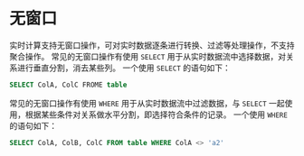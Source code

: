 # 无窗口

实时计算支持无窗口操作，可对实时数据逐条进行转换、过滤等处理操作，不支持聚合操作。
常见的无窗口操作有使用 `SELECT` 用于从实时数据流中选择数据，对关系进行垂直分割，消去某些列。
一个使用 `SELECT` 的语句如下：
```sql
SELECT ColA, ColC FROME table
```
常见的无窗口操作有使用 `WHERE` 用于从实时数据流中过滤数据，与 `SELECT` 一起使用，根据某些条件对关系做水平分割，即选择符合条件的记录。
一个使用 `WHERE` 的语句如下：
```sql
SELECT ColA, ColB, ColC FROM table WHERE ColA <> 'a2'
```

